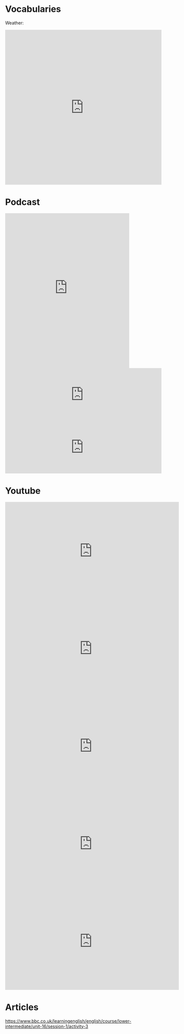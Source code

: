 

Vocabularies
=======

Weather:

<iframe height="500" src="https://quizlet.com/499617803/flashcards/embed?i=7u4xy&amp;x=1jj1" style="border: 0;" width="100%"></iframe>


Podcast
=====


<iframe frameborder="0" height="500" src="https://www.bbc.co.uk/programmes/p02glf6q/player" width="400"></iframe>


<iframe src="https://www.listennotes.com/embedded/e/7747feec1c2345b1b9e7f8029e3bb446/" height="170px" width="100%" style="width: 1px; min-width: 100%;" frameborder="0" scrolling="no"></iframe>


<iframe src="https://www.listennotes.com/embedded/e/d8036757155642db9da12f605e21b63f/" height="170px" width="100%" style="width: 1px; min-width: 100%;" frameborder="0" scrolling="no"></iframe>


Youtube
======


<iframe width="560" height="315" src="https://www.youtube.com/embed/BclvAM2mUyo" frameborder="0" allow="accelerometer; autoplay; encrypted-media; gyroscope; picture-in-picture" allowfullscreen></iframe>


<iframe width="560" height="315" src="https://www.youtube.com/embed/Bpk9iVwlQQY" frameborder="0" allow="accelerometer; autoplay; encrypted-media; gyroscope; picture-in-picture" allowfullscreen></iframe>


<iframe width="560" height="315" src="https://www.youtube.com/embed/3px5vTBQ5Mk" frameborder="0" allow="accelerometer; autoplay; encrypted-media; gyroscope; picture-in-picture" allowfullscreen></iframe>


<iframe width="560" height="315" src="https://www.youtube.com/embed/NCPTbfQyMt8" frameborder="0" allow="accelerometer; autoplay; encrypted-media; gyroscope; picture-in-picture" allowfullscreen></iframe>
 

<iframe width="560" height="315" src="https://www.youtube.com/embed/ZUIZXxPrldE" frameborder="0" allow="accelerometer; autoplay; encrypted-media; gyroscope; picture-in-picture" allowfullscreen></iframe>
 

Articles
=========

https://www.bbc.co.uk/learningenglish/english/course/lower-intermediate/unit-16/session-1/activity-3


<!--stackedit_data:
eyJoaXN0b3J5IjpbLTE1NzQ3MDU4MThdfQ==
-->